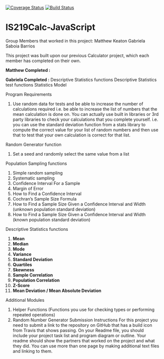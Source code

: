[![Coverage Status](https://coveralls.io/repos/github/matthewkeaton5/IS219CalcNew-Javascript/badge.svg?branch=master)](https://coveralls.io/github/matthewkeaton5/IS219CalcNew-Javascriptbranch=master)
[![Build Status](https://travis-ci.com/matthewkeaton5/IS219CalcNew-Javascript.svg?branch=master)](https://travis-ci.com/kaw393939/is219hello)

# IS219Calc-JavaScript
Group Members that worked in this project:
Matthew Keaton
Gabriela Saboia Barrios

This project was built upon our previous Calculator project, which each member has completed on their own.

**Matthew Completed :**

**Gabriela Completed :**
Descriptive Statistics functions
Descriptive Statistics test functions
Statistics Model

Program Requirements
1.	Use random data for tests and be able to increase the number of calculations required i.e. be able to increase the list of numbers that the mean calculation is done on.  You can actually use built in libraries or 3rd party libraries to check your calculations that you complete yourself.  i.e. you can use the standard deviation function from a stats library to compute the correct value for your list of random numbers and then use that to test that your own calculation is correct for that list.


Random Generator function
1.	Set a seed and randomly select the same value from a list


Population Sampling functions
1.	Simple random sampling
2.	Systematic sampling
3.	Confidence Interval For a Sample
4.	Margin of Error
5.	How to Find a Confidence Interval
6.	Cochran’s Sample Size Formula
7.	How to Find a Sample Size Given a Confidence Interval and Width (unknown population standard deviation)
8.	How to Find a Sample Size Given a Confidence Interval and Width (known population standard deviation)


Descriptive Statistics functions
1.	**Mean**
2.	**Median**
3.	**Mode**
4.	**Variance**
5.	**Standard Deviation**
6.	**Quartiles**
7.	**Skewness**
8.	**Sample Correlation**
9.	**Population Correlation**
10.	**Z-Score**
11.	**Mean Deviation / Mean Absolute Deviation**


Additional Modules
1.	Helper Functions (Functions you use for checking types or performing repeated operations)
2.	Random Number Generator
Submission Instructions
For this project you need to submit a link to the repository on GitHub that has a build icon from Travis that shows passing.  On your Readme file, you should include your project task list and program diagram or outline.  Your readme should show the partners that worked on the project and what they did.  You can use more than one page by making additional text files and linking to them.  
